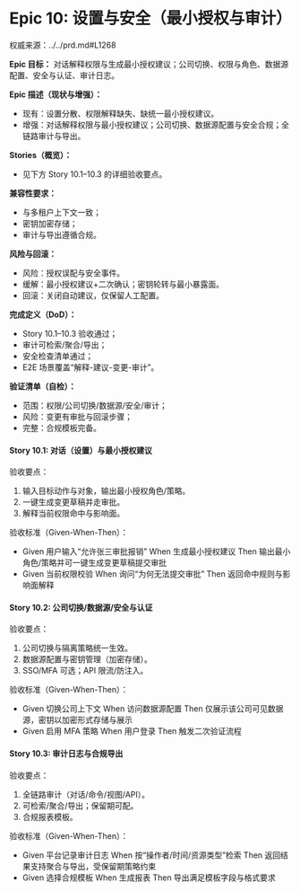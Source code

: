 # Epic 10: 设置与安全（最小授权与审计）

权威来源：../../prd.md#L1268


**Epic 目标：** 对话解释权限与生成最小授权建议；公司切换、权限与角色、数据源配置、安全与认证、审计日志。

**Epic 描述（现状与增强）：**
- 现有：设置分散、权限解释缺失、缺统一最小授权建议。
- 增强：对话解释权限与最小授权建议；公司切换、数据源配置与安全合规；全链路审计与导出。

**Stories（概览）：**
- 见下方 Story 10.1–10.3 的详细验收要点。

**兼容性要求：**
- 与多租户上下文一致；
- 密钥加密存储；
- 审计与导出遵循合规。

**风险与回滚：**
- 风险：授权误配与安全事件。
- 缓解：最小授权建议+二次确认；密钥轮转与最小暴露面。
- 回滚：关闭自动建议，仅保留人工配置。

**完成定义（DoD）：**
- Story 10.1–10.3 验收通过；
- 审计可检索/聚合/导出；
- 安全检查清单通过；
- E2E 场景覆盖“解释-建议-变更-审计”。

**验证清单（自检）：**
- 范围：权限/公司切换/数据源/安全/审计；
- 风险：变更有审批与回滚步骤；
- 完整：合规模板完备。

#### Story 10.1: 对话（设置）与最小授权建议
验收要点：
1. 输入目标动作与对象，输出最小授权角色/策略。
2. 一键生成变更草稿并走审批。
3. 解释当前权限命中与影响面。

验收标准（Given-When-Then）：
- Given 用户输入“允许张三审批报销”
  When 生成最小授权建议
  Then 输出最小角色/策略并可一键生成变更草稿提交审批
- Given 当前权限校验
  When 询问“为何无法提交审批”
  Then 返回命中规则与影响面解释

#### Story 10.2: 公司切换/数据源/安全与认证
验收要点：
1. 公司切换与隔离策略统一生效。
2. 数据源配置与密钥管理（加密存储）。
3. SSO/MFA 可选；API 限流/防注入。

验收标准（Given-When-Then）：
- Given 切换公司上下文
  When 访问数据源配置
  Then 仅展示该公司可见数据源，密钥以加密形式存储与展示
- Given 启用 MFA 策略
  When 用户登录
  Then 触发二次验证流程

#### Story 10.3: 审计日志与合规导出
验收要点：
1. 全链路审计（对话/命令/视图/API）。
2. 可检索/聚合/导出；保留期可配。
3. 合规报表模板。

验收标准（Given-When-Then）：
- Given 平台记录审计日志
  When 按“操作者/时间/资源类型”检索
  Then 返回结果支持聚合与导出，受保留期策略约束
- Given 选择合规模板
  When 生成报表
  Then 导出满足模板字段与格式要求

